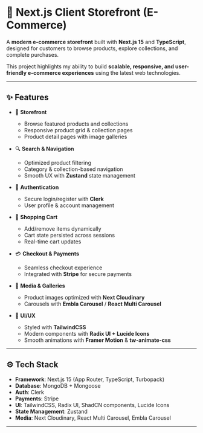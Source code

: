 # 🛒 Next.js Client Storefront (E-Commerce)

A **modern e-commerce storefront** built with **Next.js 15** and **TypeScript**, designed for customers to browse products, explore collections, and complete purchases.  

This project highlights my ability to build **scalable, responsive, and user-friendly e-commerce experiences** using the latest web technologies.

---

## ✨ Features

- 🏬 **Storefront**
  - Browse featured products and collections
  - Responsive product grid & collection pages
  - Product detail pages with image galleries

- 🔍 **Search & Navigation**
  - Optimized product filtering
  - Category & collection-based navigation
  - Smooth UX with **Zustand** state management

- 👤 **Authentication**
  - Secure login/register with **Clerk**
  - User profile & account management

- 🛒 **Shopping Cart**
  - Add/remove items dynamically
  - Cart state persisted across sessions
  - Real-time cart updates

- 💳 **Checkout & Payments**
  - Seamless checkout experience
  - Integrated with **Stripe** for secure payments

- 📸 **Media & Galleries**
  - Product images optimized with **Next Cloudinary**
  - Carousels with **Embla Carousel** / **React Multi Carousel**

- 🎨 **UI/UX**
  - Styled with **TailwindCSS**
  - Modern components with **Radix UI + Lucide Icons**
  - Smooth animations with **Framer Motion** & **tw-animate-css**

---

## ⚙️ Tech Stack

- **Framework**: Next.js 15 (App Router, TypeScript, Turbopack)  
- **Database**: MongoDB + Mongoose  
- **Auth**: Clerk  
- **Payments**: Stripe  
- **UI**: TailwindCSS, Radix UI, ShadCN components, Lucide Icons  
- **State Management**: Zustand  
- **Media**: Next Cloudinary, React Multi Carousel, Embla Carousel  

---

